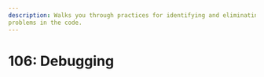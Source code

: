 ```yaml
---
description: Walks you through practices for identifying and eliminating
problems in the code.
---
```


# 106: Debugging

